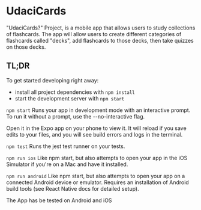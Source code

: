 # UdaciCards

"UdaciCards?" Project, is a mobile app that allows users to study collections of flashcards. The app will allow users to create different categories of flashcards called "decks", add flashcards to those decks, then take quizzes on those decks. 

## TL;DR

To get started developing right away:

* install all project dependencies with `npm install`
* start the development server with `npm start`


`npm start`
Runs your app in development mode with an interactive prompt. To run it without a prompt, use the --no-interactive flag.

Open it in the Expo app on your phone to view it. It will reload if you save edits to your files, and you will see build errors and logs in the terminal.

`npm test`
Runs the jest test runner on your tests.

`npm run ios`
Like npm start, but also attempts to open your app in the iOS Simulator if you're on a Mac and have it installed.

`npm run android`
Like npm start, but also attempts to open your app on a connected Android device or emulator. Requires an installation of Android build tools (see React Native docs for detailed setup).



The App has be tested on Android and iOS 